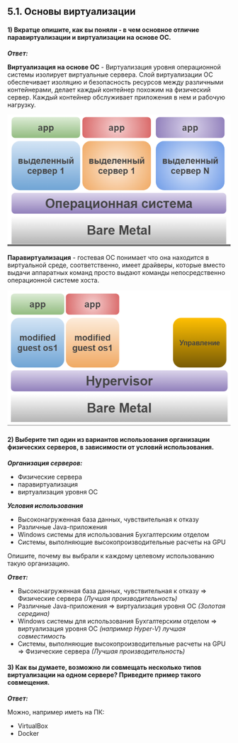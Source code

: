 ## 5.1. Основы виртуализации

#### 1) Вкратце опишите, как вы поняли - в чем основное отличие паравиртуализации и виртуализации на основе ОС.

***Ответ:***

**Виртуализация на основе ОС** - Виртуализация уровня операционной системы изолирует виртуальные сервера. Слой виртуализации ОС обеспечивает изоляцию и безопасность ресурсов между различными контейнерами, делает каждый контейнер похожим на физический сервер. Каждый контейнер обслуживает приложения в нем и рабочую нагрузку.

<span style="display:block;text-align:center">![image#1 ](./img/1.png)</span>

**Паравиртуализация** - гостевая ОС понимает что она находится в виртуальной среде, соответственно, имеет драйверы, которые вместо выдачи аппаратных команд просто выдают команды непосредственно операционной системе хоста.

<span style="display:block;text-align:center">![image#1 ](./img/2.png)</span>

#### 2) Выберите тип один из вариантов использования организации физических серверов, в зависимости от условий использования.

***Организация серверов:***

+ Физические сервера
+ паравиртуализация
+ виртуализация уровня ОС

***Условия использования***

+ Высоконагруженная база данных, чувствительная к отказу
+ Различные Java-приложения
+ Windows системы для использования Бухгалтерским отделом
+ Системы, выполняющие высокопроизводительные расчеты на GPU

Опишите, почему вы выбрали к каждому целевому использованию такую организацию.

***Ответ:***

+ Высоконагруженная база данных, чувствительная к отказу => Физические сервера *(Лучшая производительность)*
+ Различные Java-приложения => виртуализация уровня ОС *(Золотая середина)*
+ Windows системы для использования Бухгалтерским отделом => виртуализация уровня ОС *(например Hyper-V) лучшая совместимость*
+ Системы, выполняющие высокопроизводительные расчеты на GPU => Физические сервера *(Лучшая производительность)*

#### 3) Как вы думаете, возможно ли совмещать несколько типов виртуализации на одном сервере? Приведите пример такого совмещения.

***Ответ:***

Можно, например иметь на ПК:

+ VirtualBox
+ Docker
